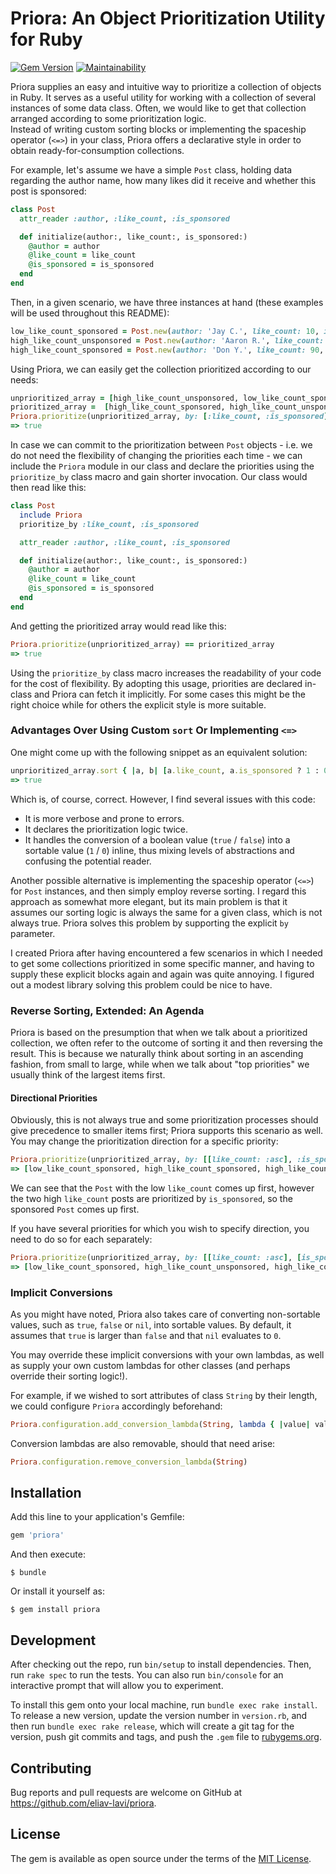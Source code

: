 # Priora: An Object Prioritization Utility for Ruby
[![Gem Version](https://badge.fury.io/rb/priora.svg)](https://badge.fury.io/rb/priora)
[![Maintainability](https://api.codeclimate.com/v1/badges/7a45f13797375a92b558/maintainability)](https://codeclimate.com/github/eliav-lavi/priora/maintainability)

Priora supplies an easy and intuitive way to prioritize a collection of objects in Ruby.
It serves as a useful utility for working with a collection of several instances of some data class.
Often, we would like to get that collection arranged according to some prioritization logic.  
Instead of writing custom sorting blocks or implementing the spaceship operator (`<=>`) in your class,
Priora offers a declarative style in order to obtain ready-for-consumption collections.

For example, let's assume we have a simple `Post` class, holding data regarding the author name,
how many likes did it receive and whether this post is sponsored:

```ruby
class Post
  attr_reader :author, :like_count, :is_sponsored

  def initialize(author:, like_count:, is_sponsored:)
    @author = author
    @like_count = like_count
    @is_sponsored = is_sponsored
  end
end
``` 

Then, in a given scenario, we have three instances at hand (these examples will be used throughout this README):

```ruby
low_like_count_sponsored = Post.new(author: 'Jay C.', like_count: 10, is_sponsored: true)
high_like_count_unsponsored = Post.new(author: 'Aaron R.', like_count: 90, is_sponsored: false)
high_like_count_sponsored = Post.new(author: 'Don Y.', like_count: 90, is_sponsored: true)
```

Using Priora, we can easily get the collection prioritized according to our needs:

```ruby
unprioritized_array = [high_like_count_unsponsored, low_like_count_sponsored, high_like_count_sponsored]
prioritized_array =  [high_like_count_sponsored, high_like_count_unsponsored, low_like_count_sponsored]
Priora.prioritize(unprioritized_array, by: [:like_count, :is_sponsored]) == prioritized_array
=> true
```

In case we can commit to the prioritization between `Post` objects - i.e. we do not need the flexibility of
changing the priorities each time - we can include the `Priora` module in our class and
declare the priorities using the `prioritize_by` class macro and gain shorter invocation.
Our class would then read like this:
 
```ruby
class Post
  include Priora
  prioritize_by :like_count, :is_sponsored

  attr_reader :author, :like_count, :is_sponsored

  def initialize(author:, like_count:, is_sponsored:)
    @author = author
    @like_count = like_count
    @is_sponsored = is_sponsored
  end
end
``` 

And getting the prioritized array would read like this:

```ruby
Priora.prioritize(unprioritized_array) == prioritized_array
=> true
```

Using the `prioritize_by` class macro increases the readability of your code for the cost of flexibility.
By adopting this usage, priorities are declared in-class and Priora can fetch it implicitly.
For some cases this might be the right choice while for others the explicit style is more suitable.

### Advantages Over Using Custom `sort` Or Implementing `<=>` 
One might come up with the following snippet as an equivalent solution:

```ruby
unprioritized_array.sort { |a, b| [a.like_count, a.is_sponsored ? 1 : 0 ] <=> [b.like_count, b.is_sponsored ? 1 : 0] }.reverse == prioritized_array
=> true
```

Which is, of course, correct. However, I find several issues with this code:
* It is more verbose and prone to errors.
* It declares the prioritization logic twice.
* It handles the conversion of a boolean value (`true` / `false`) into a sortable value (`1` / `0`) inline,
thus mixing levels of abstractions and confusing the potential reader.

Another possible alternative is implementing the spaceship operator (`<=>`) for `Post` instances,
and then simply employ reverse sorting.
I regard this approach as somewhat more elegant, but its main problem is that it assumes our sorting logic is always the same
for a given class, which is not always true.
Priora solves this problem by supporting the explicit `by` parameter.

I created Priora after having encountered a few scenarios in which I needed to get some collections prioritized in some
specific manner, and having to supply these explicit blocks again and again was quite annoying.
I figured out a modest library solving this problem could be nice to have.  

### Reverse Sorting, Extended: An Agenda

Priora is based on the presumption that when we talk about a prioritized collection,
we often refer to the outcome of sorting it and then reversing the result.
This is because we naturally think about sorting in an ascending fashion, from small to large,
while when we talk about "top priorities" we usually think of the largest items first.

#### Directional Priorities

Obviously, this is not always true and some prioritization processes should give precedence to smaller items first;
Priora supports this scenario as well.
You may change the prioritization direction for a specific priority:

```ruby
Priora.prioritize(unprioritized_array, by: [[like_count: :asc], :is_sponsored])
=> [low_like_count_sponsored, high_like_count_sponsored, high_like_count_unsponsored]
```

We can see that the `Post` with the low `like_count` comes up first,
however the two high `like_count` posts are prioritized by `is_sponsored`, so the sponsored `Post` comes up first.

If you have several priorities for which you wish to specify direction, you need to do so for each separately:
```ruby
Priora.prioritize(unprioritized_array, by: [[like_count: :asc], [is_sponsored: :asc]])
=> [low_like_count_sponsored, high_like_count_unsponsored, high_like_count_sponsored]
```

### Implicit Conversions

As you might have noted, Priora also takes care of converting non-sortable values,
such as `true`, `false` or `nil`, into sortable values.
By default, it assumes that `true` is larger than `false` and that `nil` evaluates to `0`.  

You may override these implicit conversions with your own lambdas,
as well as supply your own custom lambdas for other classes (and perhaps override their sorting logic!).

For example, if we wished to sort attributes of class `String` by their length,
we could configure `Priora` accordingly beforehand:

```ruby
Priora.configuration.add_conversion_lambda(String, lambda { |value| value.length })
```

Conversion lambdas are also removable, should that need arise:

```ruby
Priora.configuration.remove_conversion_lambda(String)
```

## Installation

Add this line to your application's Gemfile:

```ruby
gem 'priora'
```

And then execute:

    $ bundle

Or install it yourself as:

    $ gem install priora

## Development

After checking out the repo, run `bin/setup` to install dependencies. Then, run `rake spec` to run the tests. You can also run `bin/console` for an interactive prompt that will allow you to experiment.

To install this gem onto your local machine, run `bundle exec rake install`. To release a new version, update the version number in `version.rb`, and then run `bundle exec rake release`, which will create a git tag for the version, push git commits and tags, and push the `.gem` file to [rubygems.org](https://rubygems.org).

## Contributing

Bug reports and pull requests are welcome on GitHub at https://github.com/eliav-lavi/priora.

## License

The gem is available as open source under the terms of the [MIT License](https://opensource.org/licenses/MIT).
